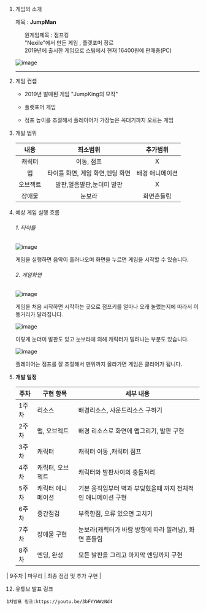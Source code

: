 1. 게임의 소개

   제목 : <strong>JumpMan</strong>

   <ul>원게임제목 : 점프킹</ul>
   <ul>"Nexile"에서 만든 게임 , 플랫포머 장르</ul>
   <ul>2019년에 출시한 게임으로 스팀에서 현재 16400원에 판매중(PC)</ul>

   ![image](https://user-images.githubusercontent.com/65538479/113096456-29a9a000-9230-11eb-81a2-b501a9789829.png)

   

   ------

5. 게임 컨셉

   + 2019년 발매된 게임 "JumpKing의 모작"

   + 플랫포머 게임

   + 점프 높이를 조절해서 플레이어가 가장높은 꼭대기까지 오르는 게임

     

6. 개발 범위

   |   내용   |             최소범위             |    추가범위     |
   | :------: | :------------------------------: | :-------------: |
   |  캐릭터  |            이동, 점프            |        X        |
   |    맵    | 타이틀 화면, 게임 화면,엔딩 화면 | 배경 애니메이션 |
   | 오브젝트 |    발판,얼음발판,눈더미 발판     |        X        |
   |  장애물  |              눈보라              |   화면흔들림    |
   
7. 예상 게임 실행 흐름

   ###### 1. 타이틀

   ![image](https://user-images.githubusercontent.com/65538479/113091056-12fe4b80-9226-11eb-8642-611063a4daef.png)

   게임을 실행하면 음악이 흘러나오며 화면을 누르면 게임을 시작할 수 있습니다.

   ######  2. 게임화면

   ![image](https://user-images.githubusercontent.com/65538479/113092985-054ac500-922a-11eb-9186-54e360b4927a.png)

   게임을 처음 시작하면 시작하는 곳으로 점프키를 얼마나 오래 눌렀는지에 따라서 이동거리가 달라집니다.

   

   <img src="https://user-images.githubusercontent.com/65538479/113096049-88bae500-922f-11eb-835b-b8c73f442280.png" alt="image"  />

   이렇게 눈더미 발판도 있고 눈보라에 의해 캐릭터가 밀려나는 부분도 있습니다.

   

   ![image](https://user-images.githubusercontent.com/65538479/113095589-a63b7f00-922e-11eb-839e-3e02cac77fa9.png)

    플레이어는 점프를 잘 조절해서 맨위까지 올라가면 게임은 클리어가 됩니다.

   

8. **개발 일정**

   | 주차  | 구현 항목         | 세부 내용                                                    |
   | ----- | ----------------- | ------------------------------------------------------------ |
   | 1주차 | 리소스            | 배경리소스, 사운드리소스 구하기                              |
   | 2주차 | 맵, 오브젝트      | 배경 리소스로 화면에 맵그리기, 발판 구현                     |
   | 3주차 | 캐릭터            | 캐릭터 이동 ,캐릭터 점프                                     |
   | 4주차 | 캐릭터, 오브젝트  | 캐릭터와 발판사이의 충돌처리                                 |
   | 5주차 | 캐릭터 애니메이션 | 기본 움직임부터 벽과 부딪혔을때 까지 전체적인 애니메이션 구현 |
   | 6주차 | 중간점검          | 부족한점, 오류 있으면 고치기                                 |
   | 7주차 | 장애물 구현       | 눈보라(캐릭터가 바람 방향에 따라 밀려남), 화면 흔들림        |
   | 8주차 | 엔딩, 완성        | 모든 발판을 그리고 마지막 엔딩까지 구현                      |
| 9주차 | 마무리            | 최종 점검 및 추가 구현                                       |
   
   
   
   
   
12.  유튜브 발표 링크

    1차발표 링크:https://youtu.be/3bFYYWWzNd4

    

    


